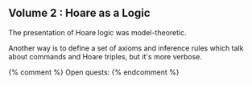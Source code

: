 ## Volume 2 : Hoare as a Logic

The presentation of Hoare logic was model-theoretic.

Another way is to define a set of axioms and inference rules which talk about commands and Hoare triples, but it's more verbose.

{% comment %}
Open quests:
{% endcomment %}
